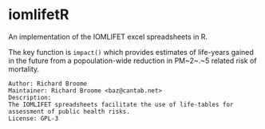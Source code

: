 # iomlifetR

An implementation of the IOMLIFET excel spreadsheets in R.

The key function is `impact()` which provides estimates of life-years gained in the future from a popoulation-wide reduction in PM~2~.~5 related risk of mortality. 

```
Author: Richard Broome
Maintainer: Richard Broome <baz@cantab.net>
Description:
The IOMLIFET spreadsheets facilitate the use of life-tables for
assessment of public health risks.
License: GPL-3
```
